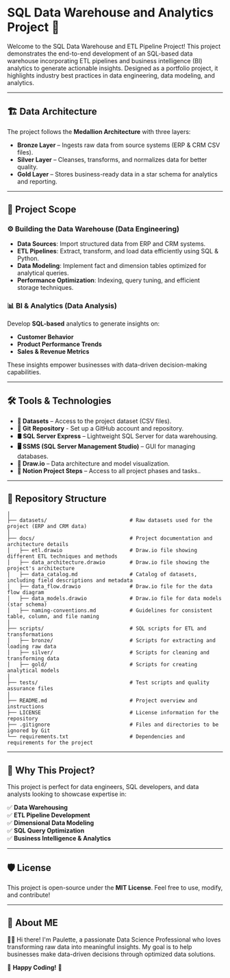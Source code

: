# SQL Data Warehouse and Analytics Project 🚀
Welcome to the SQL Data Warehouse and ETL Pipeline Project! This project demonstrates the end-to-end development of an SQL-based data warehouse incorporating ETL pipelines and business intelligence (BI) analytics to generate actionable insights. Designed as a portfolio project, it highlights industry best practices in data engineering, data modeling, and analytics.

---

## 🏗️ Data Architecture
The project follows the **Medallion Architecture** with three layers:

- **Bronze Layer** – Ingests raw data from source systems (ERP & CRM CSV files).
- **Silver Layer** – Cleanses, transforms, and normalizes data for better quality.
- **Gold Layer** – Stores business-ready data in a star schema for analytics and reporting.

---

## 📖 Project Scope
### ⚙️ Building the Data Warehouse (Data Engineering)
- **Data Sources**: Import structured data from ERP and CRM systems.
- **ETL Pipelines**: Extract, transform, and load data efficiently using SQL & Python.
- **Data Modeling**: Implement fact and dimension tables optimized for analytical queries.
- **Performance Optimization**: Indexing, query tuning, and efficient storage techniques.

### 📊 BI & Analytics (Data Analysis)
Develop **SQL-based** analytics to generate insights on:
- **Customer Behavior**
- **Product Performance Trends**
- **Sales & Revenue Metrics**

These insights empower businesses with data-driven decision-making capabilities.

---

## 🛠️ Tools & Technologies
- **📂 Datasets** – Access to the project dataset (CSV files).
- **🔗 Git Repository** - Set up a GitHub account and repository.
- **🛢️ SQL Server Express** – Lightweight SQL Server for data warehousing.
- **🖥️ SSMS (SQL Server Management Studio)** – GUI for managing databases.
- **🎨 Draw.io** – Data architecture and model visualization.
- **📝 Notion Project Steps** – Access to all project phases and tasks..

---

## 📂 Repository Structure

```sql-data-warehouse-project/
│
├── datasets/                           # Raw datasets used for the project (ERP and CRM data)
│
├── docs/                               # Project documentation and architecture details
│   ├── etl.drawio                      # Draw.io file showing different ETL techniques and methods
│   ├── data_architecture.drawio        # Draw.io file showing the project's architecture
│   ├── data_catalog.md                 # Catalog of datasets, including field descriptions and metadata
│   ├── data_flow.drawio                # Draw.io file for the data flow diagram
│   ├── data_models.drawio              # Draw.io file for data models (star schema)
│   ├── naming-conventions.md           # Guidelines for consistent table, column, and file naming
│
├── scripts/                            # SQL scripts for ETL and transformations
│   ├── bronze/                         # Scripts for extracting and loading raw data
│   ├── silver/                         # Scripts for cleaning and transforming data
│   ├── gold/                           # Scripts for creating analytical models
│
├── tests/                              # Test scripts and quality assurance files
│
├── README.md                           # Project overview and instructions
├── LICENSE                             # License information for the repository
├── .gitignore                          # Files and directories to be ignored by Git
└── requirements.txt                    # Dependencies and requirements for the project
```

---

## 🚀 Why This Project?

This project is perfect for data engineers, SQL developers, and data analysts looking to showcase expertise in:

✅ **Data Warehousing**  
✅ **ETL Pipeline Development**  
✅ **Dimensional Data Modeling**  
✅ **SQL Query Optimization**  
✅ **Business Intelligence & Analytics**

---

## 🛡️ License

This project is open-source under the **MIT License**. Feel free to use, modify, and contribute!

---

## 🌟 About ME

👩‍💻 Hi there! I'm Paulette, a passionate Data Science Professional who loves transforming raw data into meaningful insights. My goal is to help businesses make data-driven decisions through optimized data solutions.

🚀 **Happy Coding!** 🚀
